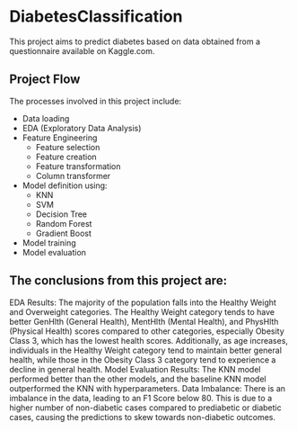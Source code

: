 # DiabetesClassification

This project aims to predict diabetes based on data obtained from a questionnaire available on Kaggle.com.

## Project Flow
The processes involved in this project include:
- Data loading
- EDA (Exploratory Data Analysis)
- Feature Engineering
  - Feature selection
  - Feature creation
  - Feature transformation
  - Column transformer
- Model definition using:
  - KNN
  - SVM
  - Decision Tree
  - Random Forest
  - Gradient Boost
- Model training
- Model evaluation

## The conclusions from this project are:

EDA Results: The majority of the population falls into the Healthy Weight and Overweight categories. The Healthy Weight category tends to have better GenHlth (General Health), MentHlth (Mental Health), and PhysHlth (Physical Health) scores compared to other categories, especially Obesity Class 3, which has the lowest health scores. Additionally, as age increases, individuals in the Healthy Weight category tend to maintain better general health, while those in the Obesity Class 3 category tend to experience a decline in general health.
Model Evaluation Results: The KNN model performed better than the other models, and the baseline KNN model outperformed the KNN with hyperparameters.
Data Imbalance: There is an imbalance in the data, leading to an F1 Score below 80. This is due to a higher number of non-diabetic cases compared to prediabetic or diabetic cases, causing the predictions to skew towards non-diabetic outcomes.
